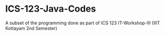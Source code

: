 # ICS-123-Java-Codes
A subset of the programming done as part of ICS 123 IT-Workshop-III (IIIT Kottayam 2nd Semester)
